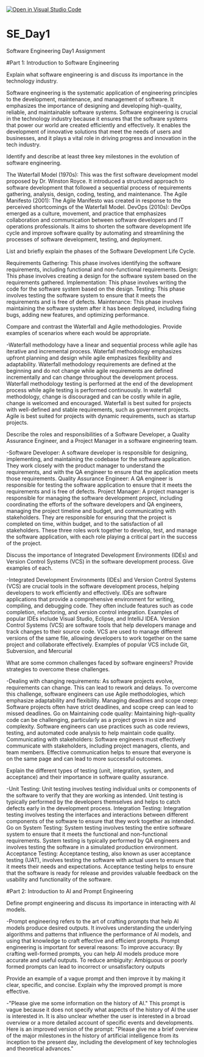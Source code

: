 [![Open in Visual Studio Code](https://classroom.github.com/assets/open-in-vscode-2e0aaae1b6195c2367325f4f02e2d04e9abb55f0b24a779b69b11b9e10269abc.svg)](https://classroom.github.com/online_ide?assignment_repo_id=15536531&assignment_repo_type=AssignmentRepo)
# SE_Day1
Software Engineering Day1 Assignment

#Part 1: Introduction to Software Engineering

Explain what software engineering is and discuss its importance in the technology industry.

Software engineering is the systematic application of engineering principles to the development, maintenance, and management of software. It emphasizes the importance of designing and developing high-quality, reliable, and maintainable software systems. Software engineering is crucial in the technology industry because it ensures that the software systems that power our world are created efficiently and effectively. It enables the development of innovative solutions that meet the needs of users and businesses, and it plays a vital role in driving progress and innovation in the tech industry.


Identify and describe at least three key milestones in the evolution of software engineering.

The Waterfall Model (1970s): This was the first software development model proposed by Dr. Winston Royce. It introduced a structured approach to software development that followed a sequential process of requirements gathering, analysis, design, coding, testing, and maintenance.
The Agile Manifesto (2001): The Agile Manifesto was created in response to the perceived shortcomings of the Waterfall Model.
DevOps (2010s): DevOps emerged as a culture, movement, and practice that emphasizes collaboration and communication between software developers and IT operations professionals. It aims to shorten the software development life cycle and improve software quality by automating and streamlining the processes of software development, testing, and deployment.


List and briefly explain the phases of the Software Development Life Cycle.

Requirements Gathering: This phase involves identifying the software requirements, including functional and non-functional requirements.
Design: This phase involves creating a design for the software system based on the requirements gathered.
Implementation: This phase involves writing the code for the software system based on the design.
Testing: This phase involves testing the software system to ensure that it meets the requirements and is free of defects.
Maintenance: This phase involves maintaining the software system after it has been deployed, including fixing bugs, adding new features, and optimizing performance.


Compare and contrast the Waterfall and Agile methodologies. Provide examples of scenarios where each would be appropriate.

-Waterfall methodology have a linear and sequential process while agile has iterative and incremental process.
Waterfall methodology emphasizes upfront planning and design while agile emphasizes flexibility and adaptability.
Waterfall methodology requirements are defined at the beginning and do not change while agile requirements are defined incrementally and can change throughout the development process.
Waterfall methodology testing is performed at the end of the development process while agile testing is performed continuously.
In waterfall methodology, change is discouraged and can be costly while in agile, change is welcomed and encouraged.
Waterfall is best suited for projects with well-defined and stable requirements, such as government projects. Agile is best suited for projects with dynamic requirements, such as startup projects.


Describe the roles and responsibilities of a Software Developer, a Quality Assurance Engineer, and a Project Manager in a software engineering team.

-Software Developer: A software developer is responsible for designing, implementing, and maintaining the codebase for the software application. They work closely with the product manager to understand the requirements, and with the QA engineer to ensure that the application meets those requirements.
Quality Assurance Engineer: A QA engineer is responsible for testing the software application to ensure that it meets the requirements and is free of defects.
Project Manager: A project manager is responsible for managing the software development project, including coordinating the efforts of the software developers and QA engineers, managing the project timeline and budget, and communicating with stakeholders. They are responsible for ensuring that the project is completed on time, within budget, and to the satisfaction of all stakeholders.
These three roles work together to develop, test, and manage the software application, with each role playing a critical part in the success of the project.


Discuss the importance of Integrated Development Environments (IDEs) and Version Control Systems (VCS) in the software development process. Give examples of each.

-Integrated Development Environments (IDEs) and Version Control Systems (VCS) are crucial tools in the software development process, helping developers to work efficiently and effectively.
IDEs are software applications that provide a comprehensive environment for writing, compiling, and debugging code. They often include features such as code completion, refactoring, and version control integration. Examples of popular IDEs include Visual Studio, Eclipse, and IntelliJ IDEA.
Version Control Systems (VCS) are software tools that help developers manage and track changes to their source code.
VCS are used to manage different versions of the same file, allowing developers to work together on the same project and collaborate effectively. Examples of popular VCS include Git, Subversion, and Mercurial


What are some common challenges faced by software engineers? Provide strategies to overcome these challenges.

-Dealing with changing requirements: As software projects evolve, requirements can change. This can lead to rework and delays. To overcome this challenge, software engineers can use Agile methodologies, which emphasize adaptability and flexibility.
Managing deadlines and scope creep: Software projects often have strict deadlines, and scope creep can lead to missed deadlines.
Go on
Maintaining code quality: Maintaining high-quality code can be challenging, particularly as a project grows in size and complexity. Software engineers can use practices such as code reviews, testing, and automated code analysis to help maintain code quality.
Communicating with stakeholders: Software engineers must effectively communicate with stakeholders, including project managers, clients, and team members. Effective communication helps to ensure that everyone is on the same page and can lead to more successful outcomes.


Explain the different types of testing (unit, integration, system, and acceptance) and their importance in software quality assurance.

-Unit Testing: Unit testing involves testing individual units or components of the software to verify that they are working as intended. Unit testing is typically performed by the developers themselves and helps to catch defects early in the development process.
Integration Testing: Integration testing involves testing the interfaces and interactions between different components of the software to ensure that they work together as intended.
Go on
System Testing: System testing involves testing the entire software system to ensure that it meets the functional and non-functional requirements. System testing is typically performed by QA engineers and involves testing the software in a simulated production environment.
Acceptance Testing: Acceptance testing, also known as user acceptance testing (UAT), involves testing the software with actual users to ensure that it meets their needs and expectations. Acceptance testing helps to ensure that the software is ready for release and provides valuable feedback on the usability and functionality of the software.


#Part 2: Introduction to AI and Prompt Engineering


Define prompt engineering and discuss its importance in interacting with AI models.

-Prompt engineering refers to the art of crafting prompts that help AI models produce desired outputs. It involves understanding the underlying algorithms and patterns that influence the performance of AI models, and using that knowledge to craft effective and efficient prompts.
Prompt engineering is important for several reasons:
To improve accuracy: By crafting well-formed prompts, you can help AI models produce more accurate and useful outputs.
To reduce ambiguity: Ambiguous or poorly formed prompts can lead to incorrect or unsatisfactory outputs


Provide an example of a vague prompt and then improve it by making it clear, specific, and concise. Explain why the improved prompt is more effective.

-"Please give me some information on the history of AI."
This prompt is vague because it does not specify what aspects of the history of AI the user is interested in. It is also unclear whether the user is interested in a broad overview or a more detailed account of specific events and developments.
Here is an improved version of the prompt:
"Please give me a brief overview of the major milestones in the history of artificial intelligence from its inception to the present day, including the development of key technologies and theoretical advances."